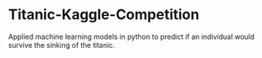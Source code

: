 # Titanic-Kaggle-Competition
Applied machine learning models in python  to predict if an individual would survive the sinking of the titanic.
